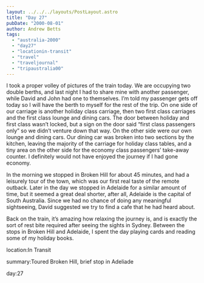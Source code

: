 ```yaml
---
layout: ../../../layouts/PostLayout.astro
title: "Day 27"
pubDate: "2000-08-01"
author: Andrew Betts
tags: 
  - "australia-2000"
  - "day27"
  - "locationin-transit"
  - "travel"
  - "traveljournal"
  - "tripaustralia00"
---
```


I took a proper volley of pictures of the train today. We are occupying two double berths, and last night I had to share mine with another passenger, while David and John had one to themselves. I’m told my passenger gets off today so I will have the berth to myself for the rest of the trip. On one side of our carriage is another holiday class carriage, then two first class carriages and the first class lounge and dining cars. The door between holiday and first class wasn’t locked, but a sign on the door said “first class passengers only” so we didn’t venture down that way. On the other side were our own lounge and dining cars. Our dining car was broken into two sections by the kitchen, leaving the majority of the carriage for holiday class tables, and a tiny area on the other side for the economy class passengers’ take-away counter. I definitely would not have enjoyed the journey if I had gone economy.

In the morning we stopped in Broken Hill for about 45 minutes, and had a leisurely tour of the town, which was our first real taste of the remote outback. Later in the day we stopped in Adelaide for a similar amount of time, but it seemed a great deal shorter, after all, Adelaide is the capital of South Australia. Since we had no chance of doing any meaningful sightseeing, David suggested we try to find a cafe that he had heard about.

Back on the train, it’s amazing how relaxing the journey is, and is exactly the sort of rest bite required after seeing the sights in Sydney. Between the stops in Broken Hill and Adelaide, I spent the day playing cards and reading some of my holiday books.

location:In Transit

summary:Toured Broken Hill, brief stop in Adeliade

day:27
